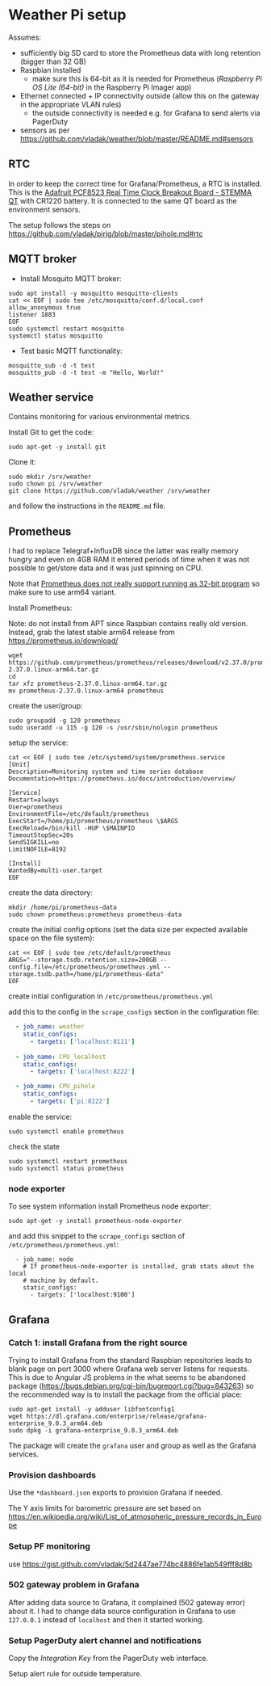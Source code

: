 # Weather Pi setup

Assumes:
  - sufficiently big SD card to store the Prometheus data with long retention (bigger than 32 GB)
  - Raspbian installed
    - make sure this is 64-bit as it is needed for Prometheus (_Raspberry Pi OS Lite (64-bit)_ in the Raspberry Pi Imager app)
  - Ethernet connected + IP connectivity outside (allow this on the gateway in the appropriate VLAN rules)
    - the outside connectivity is needed e.g. for Grafana to send alerts via PagerDuty
  - sensors as per https://github.com/vladak/weather/blob/master/README.md#sensors

## RTC

In order to keep the correct time for Grafana/Prometheus, a RTC is installed. This is the [Adafruit PCF8523 Real Time Clock Breakout Board - STEMMA QT](https://www.adafruit.com/product/5189) with CR1220 battery. It is connected to the same QT board as the environment sensors.

The setup follows the steps on https://github.com/vladak/pirig/blob/master/pihole.md#rtc

## MQTT broker

- Install Mosquito MQTT broker:
```
sudo apt install -y mosquitto mosquitto-clients
cat << EOF | sudo tee /etc/mosquitto/conf.d/local.conf
allow_anonymous true
listener 1883
EOF
sudo systemctl restart mosquitto
systemctl status mosquitto
```
- Test basic MQTT functionality:
```
mosquitto_sub -d -t test
mosquitto_pub -d -t test -m "Hello, World!"
```

## Weather service

Contains monitoring for various environmental metrics.

Install Git to get the code:
```
sudo apt-get -y install git
```

Clone it:
```
sudo mkdir /srv/weather
sudo chown pi /srv/weather
git clone https://github.com/vladak/weather /srv/weather
```

and follow the instructions in the `README.md` file.

## Prometheus

I had to replace Telegraf+InfluxDB since the latter was really memory hungry and even on 4GB RAM it entered periods of time
when it was not possible to get/store data and it was just spinning on CPU.

Note that [Prometheus does not really support running as 32-bit program](https://github.com/prometheus/prometheus/issues/4392#issuecomment-433721793) so make sure to use arm64 variant.

Install Prometheus:

Note: do not install from APT since Raspbian contains really old version. Instead, grab the latest stable arm64 release from https://prometheus.io/download/

```
wget https://github.com/prometheus/prometheus/releases/download/v2.37.0/prometheus-2.37.0.linux-arm64.tar.gz
cd
tar xfz prometheus-2.37.0.linux-arm64.tar.gz
mv prometheus-2.37.0.linux-arm64 prometheus
```

create the user/group:
```
sudo groupadd -g 120 prometheus
sudo useradd -u 115 -g 120 -s /usr/sbin/nologin prometheus
```

setup the service:

```
cat << EOF | sudo tee /etc/systemd/system/prometheus.service
[Unit]
Description=Monitoring system and time series database
Documentation=https://prometheus.io/docs/introduction/overview/

[Service]
Restart=always
User=prometheus
EnvironmentFile=/etc/default/prometheus
ExecStart=/home/pi/prometheus/prometheus \$ARGS
ExecReload=/bin/kill -HUP \$MAINPID
TimeoutStopSec=20s
SendSIGKILL=no
LimitNOFILE=8192

[Install]
WantedBy=multi-user.target
EOF
```

create the data directory:
```
mkdir /home/pi/prometheus-data
sudo chown prometheus:prometheus prometheus-data
```

create the initial config options (set the data size per expected available space on the file system):
```
cat << EOF | sudo tee /etc/default/prometheus
ARGS="--storage.tsdb.retention.size=200GB --config.file=/etc/prometheus/prometheus.yml --storage.tsdb.path=/home/pi/prometheus-data"
EOF
```

create initial configuration in `/etc/prometheus/prometheus.yml`

add this to the config in the `scrape_configs` section in the configuration file:
```yml
  - job_name: weather
    static_configs:
      - targets: ['localhost:8111']
      
  - job_name: CPU_localhost
    static_configs:
      - targets: ['localhost:8222']

  - job_name: CPU_pihole
    static_configs:
      - targets: ['pi:8222']
```

enable the service:

```
sudo systemctl enable prometheus
```

check the state
```
sudo systemctl restart prometheus
sudo systemctl status prometheus
```

### node exporter

To see system information install Prometheus node exporter:
```
sudo apt-get -y install prometheus-node-exporter
```
and add this snippet to the `scrape_configs` section of `/etc/prometheus/prometheus.yml`: 
```
  - job_name: node
    # If prometheus-node-exporter is installed, grab stats about the local
    # machine by default.
    static_configs:
      - targets: ['localhost:9100']
```

## Grafana

### Catch 1: install Grafana from the right source

Trying to install Grafana from the standard Raspbian repositories leads to blank page on port 3000 where Grafana web server listens for requests. This is due to Angular JS problems in the what seems to be abandoned package (https://bugs.debian.org/cgi-bin/bugreport.cgi?bug=843263) so the recommended way is to install the package from the official place:
```
sudo apt-get install -y adduser libfontconfig1
wget https://dl.grafana.com/enterprise/release/grafana-enterprise_9.0.3_arm64.deb
sudo dpkg -i grafana-enterprise_9.0.3_arm64.deb
```

The package will create the `grafana` user and group as well as the Grafana services.

### Provision dashboards

Use the `*dashboard.json` exports to provision Grafana if needed.

The Y axis limits for barometric pressure are set based on https://en.wikipedia.org/wiki/List_of_atmospheric_pressure_records_in_Europe

### Setup PF monitoring

use https://gist.github.com/vladak/5d2447ae774bc4886fe1ab549fff8d8b

### 502 gateway problem in Grafana

After adding data source to Grafana, it complained (502 gateway error) about it. I had to change data source configuration in Grafana to use `127.0.0.1` instead of `localhost` and then it started working.

### Setup PagerDuty alert channel and notifications

Copy the *Integration Key* from the PagerDuty web interface.

Setup alert rule for outside temperature.
